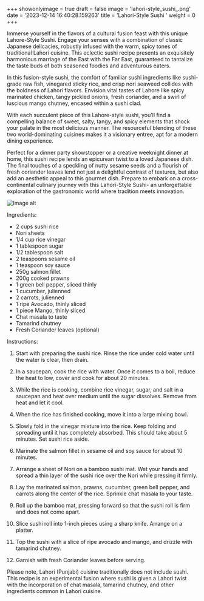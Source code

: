 +++ 
showonlyimage = true 
draft = false 
image = 'lahori-style_sushi_.png'
date = '2023-12-14 16:40:28.159263' 
title = 'Lahori-Style Sushi ' 
weight = 0
+++ 
 
Immerse yourself in the flavors of a cultural fusion feast with this unique Lahore-Style Sushi. Engage your senses with a combination of classic Japanese delicacies, robustly infused with the warm, spicy tones of traditional Lahori cuisine. This eclectic sushi recipe presents an exquisitely harmonious marriage of the East with the Far East, guaranteed to tantalize the taste buds of both seasoned foodies and adventurous eaters.

In this fusion-style sushi, the comfort of familiar sushi ingredients like sushi-grade raw fish, vinegared sticky rice, and crisp nori seaweed collides with the boldness of Lahori flavors. Envision vital tastes of Lahore like spicy marinated chicken, tangy pickled onions, fresh coriander, and a swirl of luscious mango chutney, encased within a sushi clad.

With each succulent piece of this Lahore-style sushi, you'll find a compelling balance of sweet, salty, tangy, and spicy elements that shock your palate in the most delicious manner. The resourceful blending of these two world-dominating cuisines makes it a visionary entree, apt for a modern dining experience.

Perfect for a dinner party showstopper or a creative weeknight dinner at home, this sushi recipe lends an epicurean twist to a loved Japanese dish. The final touches of a speckling of nutty sesame seeds and a flourish of fresh coriander leaves lend not just a delightful contrast of textures, but also add an aesthetic appeal to this gourmet dish. Prepare to embark on a cross-continental culinary journey with this Lahori-Style Sushi- an unforgettable exploration of the gastronomic world where tradition meets innovation. 

![Image alt](/lahori-style_sushi_.png '300px')

Ingredients:  

- 2 cups sushi rice
- Nori sheets 
- 1/4 cup rice vinegar
- 1 tablespoon sugar
- 1/2 tablespoon salt 
- 2 teaspoons sesame oil 
- 1 teaspoon soy sauce
- 250g salmon fillet
- 200g cooked prawns 
- 1 green bell pepper, sliced thinly
- 1 cucumber, julienned
- 2 carrots, julienned
- 1 ripe Avocado, thinly sliced
- 1 piece Mango, thinly sliced
- Chat masala to taste 
- Tamarind chutney 
- Fresh Coriander leaves (optional) 

Instructions:

1. Start with preparing the sushi rice. Rinse the rice under cold water until the water is clear, then drain.

2. In a saucepan, cook the rice with water. Once it comes to a boil, reduce the heat to low, cover and cook for about 20 minutes.

3. While the rice is cooking, combine rice vinegar, sugar, and salt in a saucepan and heat over medium until the sugar dissolves. Remove from heat and let it cool.

4. When the rice has finished cooking, move it into a large mixing bowl. 

5. Slowly fold in the vinegar mixture into the rice. Keep folding and spreading until it has completely absorbed. This should take about 5 minutes. Set sushi rice aside.

6. Marinate the salmon fillet in sesame oil and soy sauce for about 10 minutes.

7. Arrange a sheet of Nori on a bamboo sushi mat. Wet your hands and spread a thin layer of the sushi rice over the Nori while pressing it firmly.

8. Lay the marinated salmon, prawns, cucumber, green bell pepper, and carrots along the center of the rice. Sprinkle chat masala to your taste.

9. Roll up the bamboo mat, pressing forward so that the sushi roll is firm and does not come apart.

10. Slice sushi roll into 1-inch pieces using a sharp knife. Arrange on a platter. 

11. Top the sushi with a slice of ripe avocado and mango, and drizzle with tamarind chutney.

12. Garnish with fresh Coriander leaves before serving.

Please note, Lahori (Punjabi) cuisine traditionally does not include sushi. This recipe is an experimental fusion where sushi is given a Lahori twist with the incorporation of chat masala, tamarind chutney, and other ingredients common in Lahori cuisine.